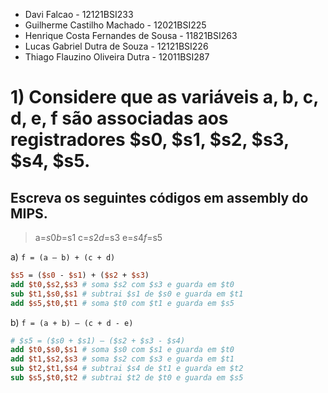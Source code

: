- Davi Falcao - 12121BSI233
- Guilherme Castilho Machado - 12021BSI225
- Henrique Costa Fernandes de Sousa - 11821BSI263
- Lucas Gabriel Dutra de Souza - 12121BSI226
- Thiago Flauzino Oliveira Dutra - 12011BSI287

# 1) Considere que as variáveis a, b, c, d, e, f são associadas aos registradores $s0, $s1, $s2, $s3, $s4, $s5.
## Escreva os seguintes códigos em assembly do MIPS.

>a=$s0
b=$s1
c=$s2
d=$s3
e=$s4
f=$s5


a) `f = (a – b) + (c + d)`

```mips
$s5 = ($s0 - $s1) + ($s2 + $s3)
add $t0,$s2,$s3 # soma $s2 com $s3 e guarda em $t0
sub $t1,$s0,$s1 # subtrai $s1 de $s0 e guarda em $t1
add $s5,$t0,$t1 # soma $t0 com $t1 e guarda em $s5
```

b) `f = (a + b) – (c + d - e)`

```mips
# $s5 = ($s0 + $s1) – ($s2 + $s3 - $s4)
add $t0,$s0,$s1 # soma $s0 com $s1 e guarda em $t0
add $t1,$s2,$s3 # soma $s2 com $s3 e guarda em $t1
sub $t2,$t1,$s4 # subtrai $s4 de $t1 e guarda em $t2
sub $s5,$t0,$t2 # subtrai $t2 de $t0 e guarda em $s5
```
